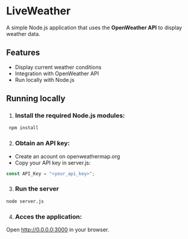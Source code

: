 # LiveWeather 
A simple Node.js application that uses the **OpenWeather API** to display weather data. 
##  Features  
- Display current weather conditions  
- Integration with OpenWeather API  
- Run locally with Node.js
## Running locally
1. ### Install the required Node.js modules:
  ```bash
   npm install
  ```
2. ### Obtain an API key:
- Create an acount on openweathermap.org
- Copy your API key in server.js:
```js
const API_Key = "<your_api_key>";
 ```
3. ### Run the server
```bash
node server.js
```
4. ### Acces the application:
  Open http://0.0.0.0:3000 in your browser. 
